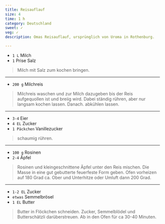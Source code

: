 ```yaml
---
title: Reisauflauf
size: 4
time: 1 h
category: Deutschland
sweet: ✓
veg: ✓
description: Omas Reisauflauf, ursprünglich von Uroma in Rothenburg.

---
```


- `1 L` Milch
- `1` Prise Salz

> Milch mit Salz zum kochen bringen.

--- 

- `200 g` Milchreis


> Milchreis waschen und zur Milch dazugeben bis der Reis aufgequollen ist und breiig wird. Dabei ständig rühren, aber nur langsam kochen lassen. Danach. abkühlen lassen.  

---

- `3-4` Eier
- `4 EL` Zucker
- `1 Päckchen` Vanillezucker

> schaumig rühren.

---

- `100 g` Rosinen
- `2-4` Äpfel


> Rosinen und kleingeschnittene Äpfel unter den Reis mischen. Die Masse in eine gut gebutterte feuerfeste Form geben. Ofen vorheizen auf 180 Grad ca. Ober und Unterhitze oder Umluft dann 200 Grad.

---

- `1-2 EL` Zucker
- `etwas` Semmelbrösel
- `1 EL` Butter

> Butter in Flöckchen schneiden. Zucker, Semmelblödel und Butterschätzli darüberstreuen. Ab in den Ofen für ca 30-40 Minuten. 
